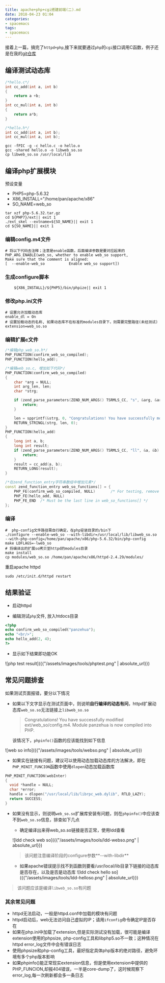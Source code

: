 ```yaml
---
title: apache+php+cgi搭建前端(二).md
date: 2018-04-23 01:04
categories:
- spacemacs
tags:
- spacemacs
---
```


接着上一篇，搞完了`httpd+php`,接下来就要通过`php`的`cgi`接口调用C函数，例子还是在我的[git仓库](https://github.com/pzh2386034/Black-Jack)

## 编译测试动态库 ##

``` c++
/*hello.c*/
int cc_add(int a, int b)
{
    return a +b;
}
int cc_mul(int a, int b)
{
    return a*b;
}
```

``` c++
/*hello.h*/
int cc_add(int a, int b);
int cc_mul(int a, int b);
```

``` shell
gcc -fPIC -g -c hello.c -o hello.o
gcc -shared hello.o -o libweb_so.so
cp libweb_so.so /usr/local/lib
```

## 编译php扩展模块 ##

预设变量
  * PHP5=php-5.6.32
  * X86_INSTALL="/home/pan/apache/x86"
  * SO\_NAME=web\_so

``` shell
tar xzf php-5.6.32.tar.gz
cd ${PHP7}/ext|| exit 1
./ext_skel --extname=${SO_NAME}|| exit 1
cd ${SO_NAME}|| exit 1
```

### 编辑config.m4文件 ###

``` shell
# 将以下代码去注释；注意是enable函数，后面编译参数是要对应起来的
PHP_ARG_ENABLE(web_so, whether to enable web_so support,
Make sure that the comment is aligned:
[  --enable-web_so           Enable web_so support])
```

### 生成configure脚本 ###

``` shell
    ${X86_INSTALL}/${PHP5}/bin/phpize|| exit 1
```

### 修改php.ini文件 ###

``` shell
# 设置允许加载动态库
enable_dl = On
# 设置加载动态的名称, 如果动态库不在标准的modules目录下，则需要完整路径(未经测试)
extension=web_so.so
```

### 编辑扩展c文件 ###

``` c++
/*编辑php_web_so.h*/
PHP_FUNCTION(confirm_web_so_compiled);
PHP_FUNCTION(hello_add);
```

``` c++
/*编辑web_so.c, 增加如下代码*/
PHP_FUNCTION(confirm_web_so_compiled)
{
	char *arg = NULL;
	int arg_len, len;
	char *strg;

	if (zend_parse_parameters(ZEND_NUM_ARGS() TSRMLS_CC, "s", &arg, &arg_len) == FAILURE) {
		return;
	}

	len = spprintf(&strg, 0, "Congratulations! You have successfully modified ext/%.78s/config.m4. Module %.78s is now compiled into PHP.", "web_so", arg);
	RETURN_STRINGL(strg, len, 0);
}
PHP_FUNCTION(hello_add)
{
    long int a, b;
    long int result;
    if (zend_parse_parameters(ZEND_NUM_ARGS() TSRMLS_CC, "ll", &a, &b) == FAILURE) {
        return;
    }
    result = cc_add(a, b);
    RETURN_LONG(result);
}

/*在zend_function_entry字符串数组中增加元素*/
const zend_function_entry web_so_functions[] = {
	PHP_FE(confirm_web_so_compiled,	NULL)		/* For testing, remove later. */
	PHP_FE(hello_add, NULL)
	PHP_FE_END	/* Must be the last line in web_so_functions[] */
};
```

### 编译 ###

``` shell
#  php-config文件路径需自行确定，在php安装目录的/bin下
./configure --enable-web_so --with-libdir=/usr/local/lib/libweb_so.so --with-php-config=/home/pan/apache/x86/php-5.6.32/bin/php-config
make LDFLAGS=-lweb_so
# 将编译出的扩展so拷贝至httpd的modules目录
make install
cp modules/web_so.so /home/pan/apache/x86/httpd-2.4.29/modules/
```

重启apache httpd

``` shell
sudo /etc/init.d/httpd restart
```

## 结果验证 ##

  * 启动httpd

  * 编辑测试`php`文件, 放入htdocs目录
  
  ``` php
<?php
echo confirm_web_so_compiled("panzehua");
echo "<br/>";
echo hello_add(2, 4);
?>
  ```
  
  * 显示如下结果即功能OK
  
  ![php test result]({{"/assets/images/tools/phptest.png" | absolute_url}})

  

## 常见问题排查 ##

如果测试页面报错，要分以下情况


  - 如果以下文字显示在测试页面中，则说明**自行编译的动态有问**，httpd扩展动态库`web_so.so`无法链接上`libweb_so.so`

    >Congratulations! You have successfully modified ext/web_so/config.m4. Module panzehua is now compiled into PHP.
    
    该情况下，`phpinfo()`函数的应该能找到如下信息
    
   ![web so info]({{"/assets/images/tools/webso.png" | absolute_url}})
   
  -   如果实在链接有问题，建议可以使用动态加载动态库的方法解决，即在`PHP_MINIT_FUNCION`函数中使用`dlopen`动态加载函数库
  
  ``` c++
  PHP_MINIT_FUNCTION(webInter)
{
    void *handle = NULL;
    char *error;
    handle = dlopen("/usr/local/lib/librpc_web.dylib", RTLD_LAZY);
    return SUCCESS;
}
  ```
   

  - 如果没有显示，则说明`web_so.so`扩展库安装有问题，则在`phpinfo()`中应该查不到`web_so.so`信息，排查如下几点

    * 确定编译出来得web_so.so链接是否正常，使用ldd查看
    
    ![ldd check web so]({{"/assets/images/tools/ldd-webso.png" | absolute_url}})
    
    > 该问题注意编译阶段的configure参数**--with-libdir**

    
    * 如果apache错误提示找不到函数则要看/usr/local/lib目录下链接的动态库是否存在，以及是否是动态库
   ![ldd check hello so]({{"/assets/images/tools/ldd-helloso.png" | absolute_url}})
   
   > 该问题应该是编译`libweb_so.so`有问题
   
### 其余常见问题 ###

  * httpd无法启动，一般是httpd.conf中加载的模块有问题
  * httpd启动后，web无法访问自己虚拟的IP；请用`ifconfig`命令确定IP是否存在
  * 如果在php.ini中加载了extension,但是实际测试没有加载，很可能是编译extension使用的phpsize, php-config工具和libphp5.so不一致；这种情况在httpd error_log文件中会有错误日志
  * 使用phpsize和php-config工具，最好指定具体php版本的绝对路径，避免环境有多个php版本影响
  * 如果phpinfo()能正常现实extension信息，但是使用extension中提供的PHP_FUNCION,却报404错误，一半是core-dump了，这时候观察下error\_log,每一次刷新都会多一条日志
